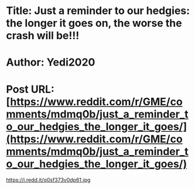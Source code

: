 # Title: Just a reminder to our hedgies: the longer it goes on, the worse the crash will be!!!
# Author: Yedi2020
# Post URL: [https://www.reddit.com/r/GME/comments/mdmq0b/just_a_reminder_to_our_hedgies_the_longer_it_goes/](https://www.reddit.com/r/GME/comments/mdmq0b/just_a_reminder_to_our_hedgies_the_longer_it_goes/)


https://i.redd.it/q0sf373v0dp61.jpg